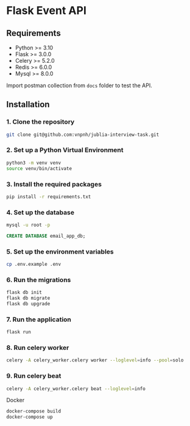 # Flask Event API


## Requirements
- Python >= 3.10
- Flask >= 3.0.0
- Celery >= 5.2.0
- Redis >= 6.0.0
- Mysql >= 8.0.0

Import postman collection from `docs` folder to test the API.

## Installation

### 1. Clone the repository

```bash
git clone git@github.com:vnpnh/jublia-interview-task.git
```

### 2. Set up a Python Virtual Environment
```bash
python3 -m venv venv
source venv/bin/activate
```

### 3. Install the required packages
```bash
pip install -r requirements.txt
```

### 4. Set up the database
```bash
mysql -u root -p
```

```sql
CREATE DATABASE email_app_db;
``` 

### 5. Set up the environment variables
```bash
cp .env.example .env
```

### 6. Run the migrations
```bash
flask db init
flask db migrate
flask db upgrade
```

### 7. Run the application
```bash
flask run
```

### 8. Run celery worker
```bash
celery -A celery_worker.celery worker --loglevel=info --pool=solo
```

### 9. Run celery beat
```bash
celery -A celery_worker.celery beat --loglevel=info
```

Docker
```bash
docker-compose build
docker-compose up
```
